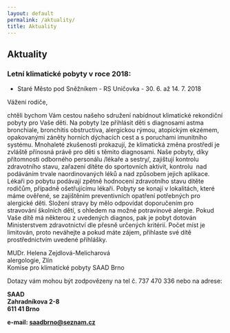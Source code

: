 ```yaml
---
layout: default
permalink: /aktuality/
title: Aktuality
---
```



## Aktuality

### Letní klimatické pobyty v roce 2018:

* Staré Město pod Sněžníkem - RS Uničovka - 30. 6. až 14. 7. 2018



Vážení rodiče,

chtěli bychom Vám cestou našeho sdružení nabídnout klimatické rekondiční pobyty pro Vaše děti. Na pobyty lze přihlásit děti s diagnosami astma bronchiale, bronchitis obstructiva, alergickou rýmou, atopickým ekzémem, opakovanými záněty horních dýchacích cest a s poruchami imunitního systému. Mnohaleté zkušenosti prokazují, že klimatická změna prostředí je zvláště přínosná právě pro děti s těmito diagnosami. Naše pobyty, díky přítomnosti odborného personálu /lékaře a sestry/, zajištují kontrolu zdravotního stavu, zařazení dítěte do sportovních aktivit, kontrolu  nad podáváním trvale naordinovaných léků a nad způsobem jejich aplikace. Lékaři po pobytu podávají zpětně hodnocení zdravotního stavu dítěte rodičům, případně ošetřujícímu lékaři. Pobyty se konají v lokalitách, které máme ověřené, se zajištěním preventivních opatření potřebných pro alergické děti. Složení stravy by mělo odpovídat doporučením pro stravování školních dětí, s ohledem na možné potravinové alergie. Pokud Vaše dítě má některou z uvedených diagnos, pak je pobyt dotován Ministerstvem zdravotnictví dle přesně určených kritérií. Počet míst je limitován, proto neváhejte a pokud máte zájem, přihlaste své dítě prostřednictvím uvedené přihlášky.

MUDr. Helena Zejdlová-Melicharová  
alergologie, Zlín  
Komise pro klimatické pobyty SAAD Brno  


Dotazy vám mohou být zodpovězeny na tel č. 737 470 336 nebo na adrese:

**SAAD**  
**Zahradníkova 2-8**  
**611 41 Brno**

**e-mail: <saadbrno@seznam.cz>**
